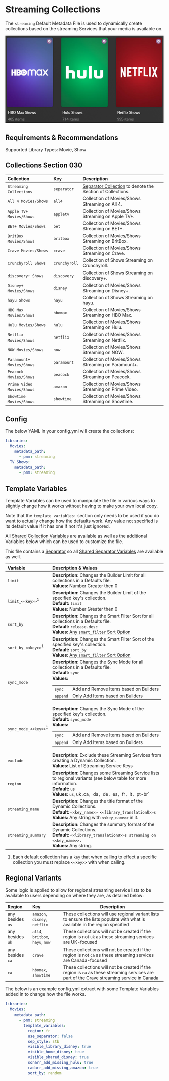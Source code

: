 # Streaming Collections

The `streaming` Default Metadata File is used to dynamically create collections based on the streaming Services that your media is available on.

![](../images/streaming.png)

## Requirements & Recommendations

Supported Library Types: Movie, Show

## Collections Section 030

| Collection                 | Key           | Description                                                                 |
|:---------------------------|:--------------|:----------------------------------------------------------------------------|
| `Streaming Collections`    | `separator`   | [Separator Collection](../separators) to denote the Section of Collections. |
| `All 4 Movies/Shows`       | `all4`        | Collection of Movies/Shows Streaming on All 4.                              |
| `Apple TV+ Movies/Shows`   | `appletv`     | Collection of Movies/Shows Streaming on Apple TV+.                          |
| `BET+ Movies/Shows`        | `bet`         | Collection of Movies/Shows Streaming on BET+.                               |
| `BritBox Movies/Shows`     | `britbox`     | Collection of Movies/Shows Streaming on BritBox.                            |
| `Crave Movies/Shows`       | `crave`       | Collection of Movies/Shows Streaming on Crave.                              |
| `Crunchyroll Shows`        | `crunchyroll` | Collection of Shows Streaming on Crunchyroll.                               |
| `discovery+ Shows`         | `discovery`   | Collection of Shows Streaming on discovery+.                                |
| `Disney+ Movies/Shows`     | `disney`      | Collection of Movies/Shows Streaming on Disney+.                            |
| `hayu Shows`               | `hayu`        | Collection of Shows Streaming on hayu.                                      |
| `HBO Max Movies/Shows`     | `hbomax`      | Collection of Movies/Shows Streaming on HBO Max.                            |
| `Hulu Movies/Shows`        | `hulu`        | Collection of Movies/Shows Streaming on Hulu.                               |
| `Netflix Movies/Shows`     | `netflix`     | Collection of Movies/Shows Streaming on Netflix.                            |
| `NOW Movies/Shows`         | `now`         | Collection of Movies/Shows Streaming on NOW.                                |
| `Paramount+ Movies/Shows`  | `paramount`   | Collection of Movies/Shows Streaming on Paramount+.                         |
| `Peacock Movies/Shows`     | `peacock`     | Collection of Movies/Shows Streaming on Peacock.                            |
| `Prime Video Movies/Shows` | `amazon`      | Collection of Movies/Shows Streaming on Prime Video.                        |
| `Showtime Movies/Shows`    | `showtime`    | Collection of Movies/Shows Streaming on Showtime.                           |

## Config

The below YAML in your config.yml will create the collections:

```yaml
libraries:
  Movies:
    metadata_path:
      - pmm: streaming
  TV Shows:
    metadata_path:
      - pmm: streaming
```

## Template Variables

Template Variables can be used to manipulate the file in various ways to slightly change how it works without having to make your own local copy.

Note that the `template_variables:` section only needs to be used if you do want to actually change how the defaults work. Any value not specified is its default value if it has one if not it's just ignored.

All [Shared Collection Variables](../collection_variables) are available as well as the additional Variables below which can be used to customize the file.

This file contains a [Separator](../separators) so all [Shared Separator Variables](../separators.md#shared-separator-variables) are available as well.

| Variable                        | Description & Values                                                                                                                                                                                                                                                                             |
|:--------------------------------|:-------------------------------------------------------------------------------------------------------------------------------------------------------------------------------------------------------------------------------------------------------------------------------------------------|
| `limit`                         | **Description:** Changes the Builder Limit for all collections in a Defaults file.<br>**Values:** Number Greater then 0                                                                                                                                                                          |
| `limit_<<key>>`<sup>1</sup>     | **Description:** Changes the Builder Limit of the specified key's collection.<br>**Default:** `limit`<br>**Values:** Number Greater then 0                                                                                                                                                       |
| `sort_by`                       | **Description:** Changes the Smart Filter Sort for all collections in a Defaults file.<br>**Default:** `release.desc`<br>**Values:** [Any `smart_filter` Sort Option](../../metadata/builders/smart.md#sort-options)                                                                             |
| `sort_by_<<key>>`<sup>1</sup>   | **Description:** Changes the Smart Filter Sort of the specified key's collection.<br>**Default:** `sort_by`<br>**Values:** [Any `smart_filter` Sort Option](../../metadata/builders/smart.md#sort-options)                                                                                       |
| `sync_mode`                     | **Description:** Changes the Sync Mode for all collections in a Defaults file.<br>**Default:** `sync`<br>**Values:**<table class="clearTable"><tr><td>`sync`</td><td>Add and Remove Items based on Builders</td></tr><tr><td>`append`</td><td>Only Add Items based on Builders</td></tr></table> |
| `sync_mode_<<key>>`<sup>1</sup> | **Description:** Changes the Sync Mode of the specified key's collection.<br>**Default:** `sync_mode`<br>**Values:**<table class="clearTable"><tr><td>`sync`</td><td>Add and Remove Items based on Builders</td></tr><tr><td>`append`</td><td>Only Add Items based on Builders</td></tr></table> |
| `exclude`                       | **Description:** Exclude these Streaming Services from creating a Dynamic Collection.<br>**Values:** List of Streaming Service Keys                                                                                                                                                              |
| `region`                        | **Description:** Changes some Streaming Service lists to regional variants (see below table for more information.<br>**Default:** `us`<br>**Values:** `us,`uk`,`ca`, `da`, `de`, `es`, `fr`, `it`, `pt-br`                                                                                       |
| `streaming_name`                | **Description:** Changes the title format of the Dynamic Collections.<br>**Default:** `<<key_name>> <<library_translationU>>s`<br>**Values:** Any string with `<<key_name>>` in it.                                                                                                              |
| `streaming_summary`             | **Description:** Changes the summary format of the Dynamic Collections.<br>**Default:** `<<library_translationU>>s streaming on <<key_name>>.`<br>**Values:** Any string.                                                                                                                        |

1. Each default collection has a `key` that when calling to effect a specific collection you must replace `<<key>>` with when calling.

## Regional Variants

Some logic is applied to allow for regional streaming service lists to be available to users depending on where they are, as detailed below:

| Region           | Key                              | Description                                                                                                                               |
|:-----------------|:---------------------------------|-------------------------------------------------------------------------------------------------------------------------------------------|
| any besides `us` | `amazon`, `disney`, `netflix`    | These collections will use regional variant lists to ensure the lists populate with what is available in the region specified             |
| any besides `uk` | `all4`, `britbox`, `hayu`, `now` | These collections will not be created if the region is not `uk` as these streaming services are UK-focused                                |
| any besides `ca` | `crave`                          | These collections will not be created if the region is not `ca` as these streaming services are Canada-focused                            |
| `ca`             | `hbomax`, `showtime`             | These collections will not be created if the region is `ca` as these streaming services are part of the Crave streaming service in Canada |


The below is an example config.yml extract with some Template Variables added in to change how the file works.

```yaml
libraries:
  Movies:
    metadata_path:
      - pmm: streaming
        template_variables:
          region: fr
          use_separator: false
          sep_style: stb
          visible_library_disney: true
          visible_home_disney: true
          visible_shared_disney: true
          sonarr_add_missing_hulu: true
          radarr_add_missing_amazon: true
          sort_by: random
```